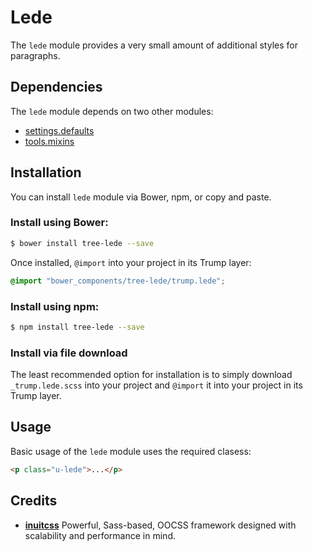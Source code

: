 # Lede

The `lede` module provides a very small amount of additional styles for
paragraphs.

## Dependencies

The `lede` module depends on two other modules:

* [settings.defaults](https://github.com/treeframework/settings.defaults)
* [tools.mixins](https://github.com/treeframework/tools.mixins)

## Installation

You can install `lede` module via Bower, npm, or copy and paste.

### Install using Bower:

```sh
$ bower install tree-lede --save
```

Once installed, `@import` into your project in its Trump layer:

```scss
@import "bower_components/tree-lede/trump.lede";
```

### Install using npm:

```sh
$ npm install tree-lede --save
```

### Install via file download

The least recommended option for installation is to simply download
`_trump.lede.scss` into your project and `@import` it into your project in its
Trump layer.

## Usage

Basic usage of the `lede` module uses the required clasess:

```html
<p class="u-lede">...</p>
```

## Credits

* **[inuitcss](https://github.com/inuitcss)** Powerful, Sass-based, OOCSS
framework designed with scalability and performance in mind.
